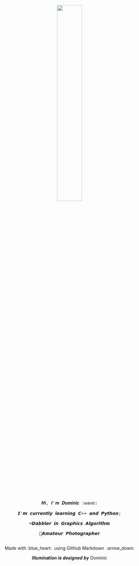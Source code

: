 <p align="center">
  <img src="https://gitee.com//dominic_z/markdown_picbed/raw/master/img/GIF2.gif" width="40%">
  <br><br>
  <samp>
    𝑯𝒊, 𝑰'𝒎 𝑫𝒐𝒎𝒊𝒏𝒊𝒄 :wave:
    <br><br>
    𝙄'𝙢  𝙘𝙪𝙧𝙧𝙚𝙣𝙩𝙡𝙮 𝙡𝙚𝙖𝙧𝙣𝙞𝙣𝙜 𝘾++ 𝙖𝙣𝙙 𝙋𝙮𝙩𝙝𝙤𝙣;
    <br><br>
    ⌨️𝘿𝙖𝙗𝙗𝙡𝙚𝙧 𝙞𝙣 𝙂𝙧𝙖𝙥𝙝𝙞𝙘𝙨 𝘼𝙡𝙜𝙤𝙧𝙞𝙩𝙝𝙢
    <br><br>
    📸𝘼𝙢𝙖𝙩𝙚𝙪𝙧 𝙋𝙝𝙤𝙩𝙤𝙜𝙧𝙖𝙥𝙝𝙚𝙧
    <br><br>
   </samp>
</p>


<p align="center">
  Made with :blue_heart: &nbsp;using GitHub Markdown &nbsp;:arrow_down:  
</p>
<p align="center">
𝑰𝒍𝒍𝒖𝒎𝒊𝒏𝒂𝒕𝒊𝒐𝒏 𝒊𝒔 𝒅𝒆𝒔𝒊𝒈𝒏𝒆𝒅 𝒃𝒚 Dominic
